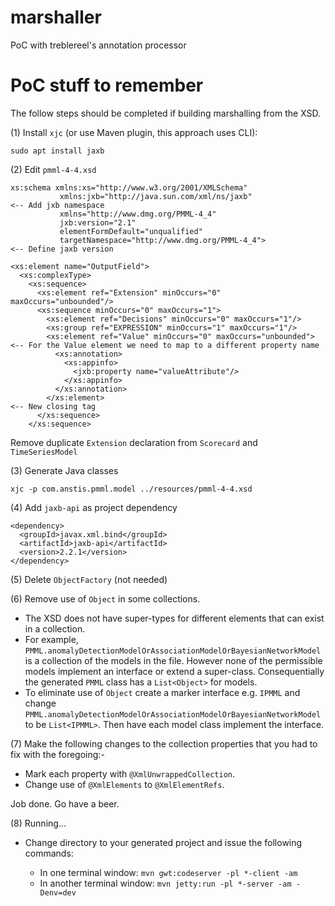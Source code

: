 # marshaller
PoC with treblereel's annotation processor

# PoC stuff to remember
The follow steps should be completed if building marshalling from the XSD.

(1) Install `xjc` (or use Maven plugin, this approach uses CLI):

`sudo apt install jaxb`

(2) Edit `pmml-4-4.xsd`

```
xs:schema xmlns:xs="http://www.w3.org/2001/XMLSchema"
           xmlns:jxb="http://java.sun.com/xml/ns/jaxb"                 <-- Add jxb namespace
           xmlns="http://www.dmg.org/PMML-4_4"
           jxb:version="2.1"
           elementFormDefault="unqualified"
           targetNamespace="http://www.dmg.org/PMML-4_4">              <-- Define jaxb version
         
<xs:element name="OutputField">
  <xs:complexType>
    <xs:sequence>
      <xs:element ref="Extension" minOccurs="0" maxOccurs="unbounded"/>
      <xs:sequence minOccurs="0" maxOccurs="1">
        <xs:element ref="Decisions" minOccurs="0" maxOccurs="1"/>
        <xs:group ref="EXPRESSION" minOccurs="1" maxOccurs="1"/>
        <xs:element ref="Value" minOccurs="0" maxOccurs="unbounded">   <-- For the Value element we need to map to a different property name
          <xs:annotation>
            <xs:appinfo>
              <jxb:property name="valueAttribute"/>
            </xs:appinfo>
          </xs:annotation>
        </xs:element>                                                  <-- New closing tag
      </xs:sequence>
    </xs:sequence>
```

Remove duplicate `Extension` declaration from `Scorecard` and `TimeSeriesModel` 

(3) Generate Java classes

`xjc -p com.anstis.pmml.model ../resources/pmml-4-4.xsd` 

(4) Add `jaxb-api` as project dependency
```
<dependency>
  <groupId>javax.xml.bind</groupId>
  <artifactId>jaxb-api</artifactId>
  <version>2.2.1</version>
</dependency>
```
(5) Delete `ObjectFactory` (not needed)

(6) Remove use of `Object` in some collections.
- The XSD does not have super-types for different elements that can exist in a collection.
- For example, `PMML.anomalyDetectionModelOrAssociationModelOrBayesianNetworkModel` is a collection of the models in the file. However none of the permissible models implement an interface or extend a super-class. Consequentially the generated `PMML` class has a `List<Object>` for models. 
- To eliminate use of `Object` create a marker interface e.g. `IPMML` and change `PMML.anomalyDetectionModelOrAssociationModelOrBayesianNetworkModel` to be `List<IPMML>`. Then have each model class implement the interface.

(7) Make the following changes to the collection properties that you had to fix with the foregoing:-
- Mark each property with `@XmlUnwrappedCollection`.
- Change use of `@XmlElements` to `@XmlElementRefs`.

Job done. Go have a beer.

(8) Running...

- Change directory to your generated project and issue the following commands:

  - In one terminal window: `mvn gwt:codeserver -pl *-client -am`
  - In another terminal window: `mvn jetty:run -pl *-server -am -Denv=dev`
    